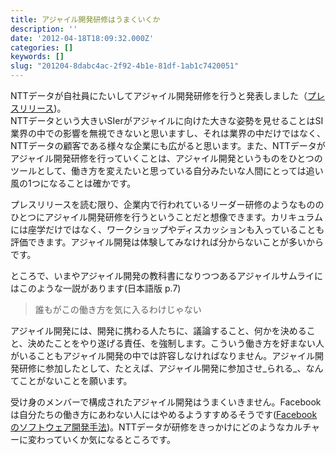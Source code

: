 ```yaml
---
title: アジャイル開発研修はうまくいくか
description: ''
date: '2012-04-18T18:09:32.000Z'
categories: []
keywords: []
slug: "201204-8dabc4ac-2f92-4b1e-81df-1ab1c7420051"
---
```

NTTデータが自社員にたいしてアジャイル開発研修を行うと発表しました（[プレスリリース](http://www.nttdata.co.jp/release/2012/041700.html))。  
NTTデータという大きいSIerがアジャイルに向けた大きな姿勢を見せることはSI業界の中での影響を無視できないと思いますし、それは業界の中だけではなく、NTTデータの顧客である様々な企業にも広がると思います。また、NTTデータがアジャイル開発研修を行っていくことは、アジャイル開発というものをひとつのツールとして、働き方を変えたいと思っている自分みたいな人間にとっては追い風の1つになることは確かです。

プレスリリースを読む限り、企業内で行われているリーダー研修のようなもののひとつにアジャイル開発研修を行うということだと想像できます。カリキュラムには座学だけではなく、ワークショップやディスカッションも入っていることも評価できます。アジャイル開発は体験してみなければ分からないことが多いからです。

ところで、いまやアジャイル開発の教科書になりつつあるアジャイルサムライにはこのような一説があります(日本語版 p.7)

> 誰もがこの働き方を気に入るわけじゃない

アジャイル開発には、開発に携わる人たちに、議論すること、何かを決めること、決めたことをやり遂げる責任、を強制します。こういう働き方を好まない人がいることもアジャイル開発の中では許容しなければなりません。アジャイル開発研修に参加したとして、たとえば、アジャイル開発に参加させ_られる_、なんてことがないことを願います。

受け身のメンバーで構成されたアジャイル開発はうまくいきません。Facebookは自分たちの働き方にあわない人にはやめるようすすめるそうです([Facebookのソフトウェア開発手法](http://langturn.com/translations/30?locale=ja))。NTTデータが研修をきっかけにどのようなカルチャーに変わっていくか気になるところです。